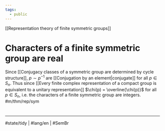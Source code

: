```yaml
---
tags:
  - public
---
```

[[Representation theory of finite symmetric groups]]
# Characters of a finite symmetric group are real

Since [[Conjugacy classes of a symmetric group are determined by cycle structure]],
$p \sim p^{-1}$ are [[Conjugation by an element|conjugate]] for all $p \in S_{n}$.
Thus since [[Every finite complex representation of a compact group is equivalent to a unitary representation]] $\chi(p) = \overline{\chi(p)}$ for all $p \in S_{n}$, 
i.e. the characters of a finite symmetric group are integers. #m/thm/rep/sym 

#
---
#state/tidy | #lang/en | #SemBr
